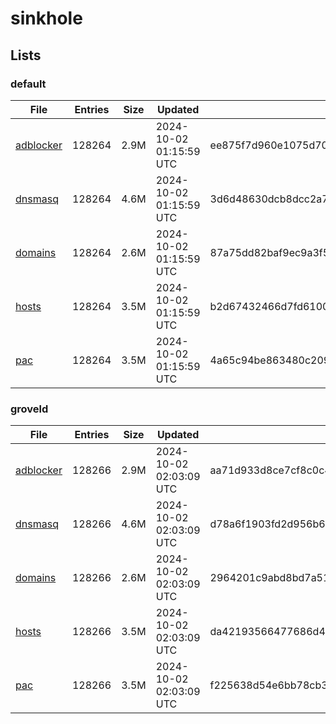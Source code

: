# sinkhole

## Lists

### default

|File|Entries|Size|Updated|Hash|
|-|-|-|-|-|
|[adblocker](https://raw.githubusercontent.com/groveld/sinkhole/lists/default/adblocker.txt)|128264|2.9M|2024-10-02 01:15:59 UTC|ee875f7d960e1075d709b61e7a8611fd956820620362ded6acad295a0bf7f914|
|[dnsmasq](https://raw.githubusercontent.com/groveld/sinkhole/lists/default/dnsmasq.txt)|128264|4.6M|2024-10-02 01:15:59 UTC|3d6d48630dcb8dcc2a72dfa5d94d50fd0ba40d1ae833cb18b7a7910d27f6b299|
|[domains](https://raw.githubusercontent.com/groveld/sinkhole/lists/default/domains.txt)|128264|2.6M|2024-10-02 01:15:59 UTC|87a75dd82baf9ec9a3f5060a8ede6bb054825c7f316f3b5803e2ff3a34e1e9b9|
|[hosts](https://raw.githubusercontent.com/groveld/sinkhole/lists/default/hosts.txt)|128264|3.5M|2024-10-02 01:15:59 UTC|b2d67432466d7fd6100a1662c8f3e05f2653e2519c14eba67fdcce3564843bfd|
|[pac](https://raw.githubusercontent.com/groveld/sinkhole/lists/default/pac.txt)|128264|3.5M|2024-10-02 01:15:59 UTC|4a65c94be863480c209a514c81cfe70d0a9af929cc39ecd1ab6d13300f4443c4|

### groveld

|File|Entries|Size|Updated|Hash|
|-|-|-|-|-|
|[adblocker](https://raw.githubusercontent.com/groveld/sinkhole/lists/groveld/adblocker.txt)|128266|2.9M|2024-10-02 02:03:09 UTC|aa71d933d8ce7cf8c0c4541b3bb3bd08231447de922b182c9dcb888e9f9055b5|
|[dnsmasq](https://raw.githubusercontent.com/groveld/sinkhole/lists/groveld/dnsmasq.txt)|128266|4.6M|2024-10-02 02:03:09 UTC|d78a6f1903fd2d956b693a3699477d43135cf048ebe6beab8c44caa444ad7f0b|
|[domains](https://raw.githubusercontent.com/groveld/sinkhole/lists/groveld/domains.txt)|128266|2.6M|2024-10-02 02:03:09 UTC|2964201c9abd8bd7a510d3563cabc622e5acbaecae6b49a73ab4658e384d99a0|
|[hosts](https://raw.githubusercontent.com/groveld/sinkhole/lists/groveld/hosts.txt)|128266|3.5M|2024-10-02 02:03:09 UTC|da42193566477686d46aa8fe5f0fa7127ee379a72b86fa904db0c891d28c26e5|
|[pac](https://raw.githubusercontent.com/groveld/sinkhole/lists/groveld/pac.txt)|128266|3.5M|2024-10-02 02:03:09 UTC|f225638d54e6bb78cb331e3660b59bbc2ecc87323c612ba03974eb62d1c4fbb4|
